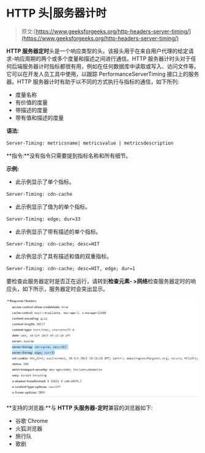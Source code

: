 # HTTP 头|服务器计时

> 原文:[https://www.geeksforgeeks.org/http-headers-server-timing/](https://www.geeksforgeeks.org/http-headers-server-timing/)

**HTTP 服务器定时**头是一个响应类型的头。该报头用于在来自用户代理的给定请求-响应周期的两个或多个度量和描述之间进行通信。HTTP 服务器计时头对于任何后端服务器计时指标都很有用，例如在任何数据库中读取或写入、访问文件等。它可以在开发人员工具中使用，以跟踪 PerformanceServerTiming 接口上的服务器。HTTP 服务器计时有助于以不同的方式执行与指标的通信，如下所列:

*   度量名称
*   有价值的度量
*   带描述的度量
*   带有值和描述的度量

**语法:**

```html
Server-Timing: metricsname| metricsvalue | metricsdescription
```

**指令:**没有指令只需要提到指标名称和所有细节。

**示例:**

*   此示例显示了单个指标。

```html
Server-Timing: cdn-cache
```

*   此示例显示了值为的单个指标。

```html
Server-Timing: edge; dur=33
```

*   此示例显示了带有描述的单个指标。

```html
Server-Timing: cdn-cache; desc=HIT
```

*   此示例显示了具有描述和值的双重指标。

```html
Server-Timing: cdn-cache; desc=HIT, edge; dur=1
```

要检查此服务器定时是否正在运行，请转到**检查元素- >网络**检查服务器定时的响应头，如下所示，服务器定时会突出显示。

![](img/e8defc3ffed99024cccb7ac98797f067.png)

**支持的浏览器:**与 **HTTP 头服务器-定时**兼容的浏览器如下:

*   谷歌 Chrome
*   火狐浏览器
*   旅行队
*   歌剧